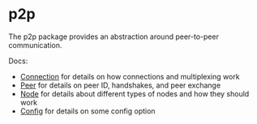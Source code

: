 # p2p

The p2p package provides an abstraction around peer-to-peer communication.

Docs:

- [Connection](https://github.com/cometbft/cometbft/blob/v0.37.x/spec/p2p/connection.md) for details on how connections and multiplexing work
- [Peer](https://github.com/cometbft/cometbft/blob/v0.37.x/spec/p2p/node.md) for details on peer ID, handshakes, and peer exchange
- [Node](https://github.com/cometbft/cometbft/blob/v0.37.x/spec/p2p/node.md) for details about different types of nodes and how they should work
- [Config](https://github.com/cometbft/cometbft/blob/v0.37.x/spec/p2p/config.md) for details on some config option
